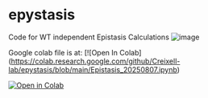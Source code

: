# epystasis
Code for WT independent Epistasis Calculations
![image](https://github.com/user-attachments/assets/828ab39c-3dbe-401e-9115-7d4a017cb8cb)


Google colab file is at:
[![Open In Colab] (https://colab.research.google.com/github/Creixell-lab/epystasis/blob/main/Epistasis_20250807.ipynb)


[![Open in Colab](https://colab.research.google.com/assets/colab-badge.svg)](https://colab.research.google.com/github/Creixell-lab/epystasis/blob/main/Epistasis_20250807.ipynb)


